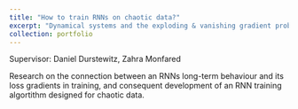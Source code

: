 ```yaml
---
title: "How to train RNNs on chaotic data?"
excerpt: "Dynamical systems and the exploding & vanishing gradient problem"
collection: portfolio
---
```


Supervisor: Daniel Durstewitz, Zahra Monfared

Research on the connection between an RNNs long-term behaviour and its loss gradients in training, and consequent development of an RNN training algortithm designed for chaotic data.

